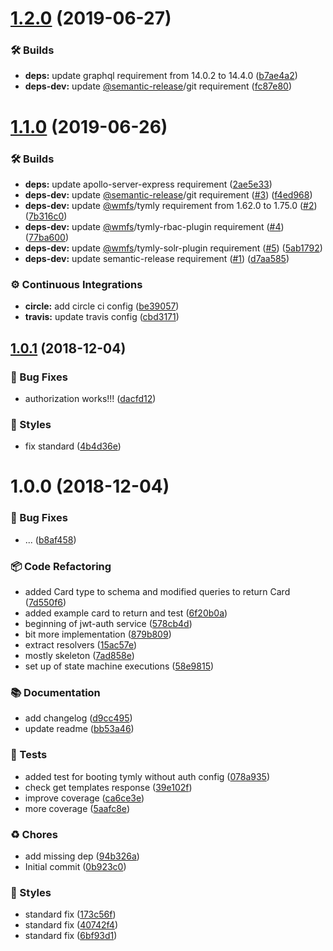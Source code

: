 # [1.2.0](https://github.com/wmfs/tymly-graphql-plugin/compare/v1.1.0...v1.2.0) (2019-06-27)


### 🛠 Builds

* **deps:** update graphql requirement from 14.0.2 to 14.4.0 ([b7ae4a2](https://github.com/wmfs/tymly-graphql-plugin/commit/b7ae4a2))
* **deps-dev:** update [@semantic-release](https://github.com/semantic-release)/git requirement ([fc87e80](https://github.com/wmfs/tymly-graphql-plugin/commit/fc87e80))

# [1.1.0](https://github.com/wmfs/tymly-graphql-plugin/compare/v1.0.1...v1.1.0) (2019-06-26)


### 🛠 Builds

* **deps:** update apollo-server-express requirement ([2ae5e33](https://github.com/wmfs/tymly-graphql-plugin/commit/2ae5e33))
* **deps-dev:** update [@semantic-release](https://github.com/semantic-release)/git requirement ([#3](https://github.com/wmfs/tymly-graphql-plugin/issues/3)) ([f4ed968](https://github.com/wmfs/tymly-graphql-plugin/commit/f4ed968))
* **deps-dev:** update [@wmfs](https://github.com/wmfs)/tymly requirement from 1.62.0 to 1.75.0 ([#2](https://github.com/wmfs/tymly-graphql-plugin/issues/2)) ([7b316c0](https://github.com/wmfs/tymly-graphql-plugin/commit/7b316c0))
* **deps-dev:** update [@wmfs](https://github.com/wmfs)/tymly-rbac-plugin requirement ([#4](https://github.com/wmfs/tymly-graphql-plugin/issues/4)) ([77ba600](https://github.com/wmfs/tymly-graphql-plugin/commit/77ba600))
* **deps-dev:** update [@wmfs](https://github.com/wmfs)/tymly-solr-plugin requirement ([#5](https://github.com/wmfs/tymly-graphql-plugin/issues/5)) ([5ab1792](https://github.com/wmfs/tymly-graphql-plugin/commit/5ab1792))
* **deps-dev:** update semantic-release requirement ([#1](https://github.com/wmfs/tymly-graphql-plugin/issues/1)) ([d7aa585](https://github.com/wmfs/tymly-graphql-plugin/commit/d7aa585))


### ⚙️ Continuous Integrations

* **circle:** add circle ci config ([be39057](https://github.com/wmfs/tymly-graphql-plugin/commit/be39057))
* **travis:** update travis config ([cbd3171](https://github.com/wmfs/tymly-graphql-plugin/commit/cbd3171))

## [1.0.1](https://github.com/wmfs/tymly-graphql-plugin/compare/v1.0.0...v1.0.1) (2018-12-04)


### 🐛 Bug Fixes

* authorization works!!! ([dacfd12](https://github.com/wmfs/tymly-graphql-plugin/commit/dacfd12))


### 💎 Styles

* fix standard ([4b4d36e](https://github.com/wmfs/tymly-graphql-plugin/commit/4b4d36e))

# 1.0.0 (2018-12-04)


### 🐛 Bug Fixes

* ... ([b8af458](https://github.com/wmfs/tymly-graphql-plugin/commit/b8af458))


### 📦 Code Refactoring

* added Card type to schema and modified queries to return Card ([7d550f6](https://github.com/wmfs/tymly-graphql-plugin/commit/7d550f6))
* added example card to return and test ([6f20b0a](https://github.com/wmfs/tymly-graphql-plugin/commit/6f20b0a))
* beginning of jwt-auth service ([578cb4d](https://github.com/wmfs/tymly-graphql-plugin/commit/578cb4d))
* bit more implementation ([879b809](https://github.com/wmfs/tymly-graphql-plugin/commit/879b809))
* extract resolvers ([15ac57e](https://github.com/wmfs/tymly-graphql-plugin/commit/15ac57e))
* mostly skeleton ([7ad858e](https://github.com/wmfs/tymly-graphql-plugin/commit/7ad858e))
* set up of state machine executions ([58e9815](https://github.com/wmfs/tymly-graphql-plugin/commit/58e9815))


### 📚 Documentation

* add changelog ([d9cc495](https://github.com/wmfs/tymly-graphql-plugin/commit/d9cc495))
* update readme ([bb53a46](https://github.com/wmfs/tymly-graphql-plugin/commit/bb53a46))


### 🚨 Tests

* added test for booting tymly without auth config ([078a935](https://github.com/wmfs/tymly-graphql-plugin/commit/078a935))
* check get templates response ([39e102f](https://github.com/wmfs/tymly-graphql-plugin/commit/39e102f))
* improve coverage ([ca6ce3e](https://github.com/wmfs/tymly-graphql-plugin/commit/ca6ce3e))
* more coverage ([5aafc8e](https://github.com/wmfs/tymly-graphql-plugin/commit/5aafc8e))


### ♻️ Chores

* add missing dep ([94b326a](https://github.com/wmfs/tymly-graphql-plugin/commit/94b326a))
* Initial commit ([0b923c0](https://github.com/wmfs/tymly-graphql-plugin/commit/0b923c0))


### 💎 Styles

* standard fix ([173c56f](https://github.com/wmfs/tymly-graphql-plugin/commit/173c56f))
* standard fix ([40742f4](https://github.com/wmfs/tymly-graphql-plugin/commit/40742f4))
* standard fix ([6bf93d1](https://github.com/wmfs/tymly-graphql-plugin/commit/6bf93d1))
